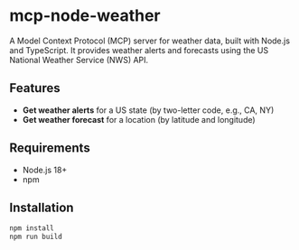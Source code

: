 # mcp-node-weather

A Model Context Protocol (MCP) server for weather data, built with Node.js and TypeScript. It provides weather alerts and forecasts using the US National Weather Service (NWS) API.

## Features

- **Get weather alerts** for a US state (by two-letter code, e.g., CA, NY)
- **Get weather forecast** for a location (by latitude and longitude)

## Requirements

- Node.js 18+
- npm

## Installation

```sh
npm install
npm run build
```
